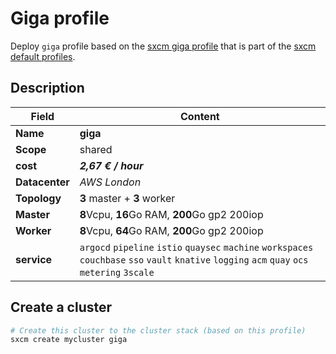 # Giga profile

Deploy `giga` profile based on the [sxcm giga profile](https://raw.githubusercontent.com/startxfr/sxcm/main/src/profiles/install-config-giga.yml) that is part of the [sxcm default profiles](../../3-profiles).

## Description

| Field          | Content                                                                                                                                           |
| -------------- | ------------------------------------------------------------------------------------------------------------------------------------------------- |
| **Name**       | **giga**                                                                                                                                          |
| **Scope**      | shared                                                                                                                                            |
| **cost**       | ***2,67 € / hour***                                                                                                                               |
| **Datacenter** | _AWS London_                                                                                                                                      |
| **Topology**   | **3** master + **3** worker                                                                                                                       |
| **Master**     | **8**Vcpu, **16**Go RAM, **200**Go gp2  200iop                                                                                                    |
| **Worker**     | **8**Vcpu,  **64**Go RAM, **200**Go gp2  200iop                                                                                                   |
| **service**    | `argocd` `pipeline` `istio` `quaysec` `machine` `workspaces` `couchbase` `sso` `vault` `knative` `logging` `acm` `quay` `ocs` `metering` `3scale` |

## Create a cluster

```bash
# Create this cluster to the cluster stack (based on this profile)
sxcm create mycluster giga
```
